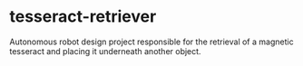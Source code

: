# tesseract-retriever
Autonomous robot design project responsible for the retrieval of a magnetic tesseract and placing it underneath another object.
